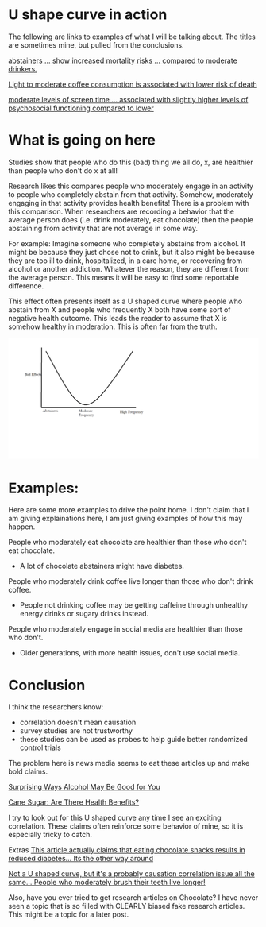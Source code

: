 # U shape curve in action

The following are links to examples of what I will be talking about. The titles are sometimes mine, but pulled from the conclusions. 

[abstainers ... show increased mortality risks ... compared to moderate drinkers.](https://onlinelibrary.wiley.com/doi/abs/10.1111/j.1530-0277.2010.01286.x)

[Light to moderate coffee consumption is associated with lower risk of death](https://pubmed.ncbi.nlm.nih.gov/35048949/)

[moderate levels of screen time  ... associated with slightly higher levels of psychosocial functioning compared to lower](https://www.jaacap.org/article/S0890-8567(19)31437-6/fulltext)

# What is going on here

Studies show that people who do this (bad) thing we all do, x, are healthier than people who don't do x at all!

Research likes this compares people who moderately engage in an activity to people who completely abstain from that activity. Somehow, moderately engaging in that activity provides health benefits! There is a problem with this comparison. When researchers are recording a behavior that the average person does (i.e. drink moderately, eat chocolate) then the people abstaining from activity that are not average in some way.

For example: Imagine someone who completely abstains from alcohol. It might be because they just chose not to drink, but it also might be because they are too ill to drink, hospitalized, in a care home, or recovering from alcohol or another addiction. Whatever the reason, they are different from the average person. This means it will be easy to find some reportable difference.

This effect often presents itself as a U shaped curve where people who abstain from X and people who frequently X both have some sort of negative health outcome. This leads the reader to assume that X is somehow healthy in moderation. This is often far from the truth.

![U Curve](/images/UCurve.png)

# Examples:

Here are some more examples to drive the point home. I don't claim that I am giving explainations here, I am just giving examples of how this may happen.

People who moderately eat chocolate are healthier than those who don't eat chocolate.
- A lot of chocolate abstainers might have diabetes.

People who moderately drink coffee live longer than those who don't drink coffee.
- People not drinking coffee may be getting caffeine through unhealthy energy drinks or sugary drinks instead.

People who moderately engage in social media are healthier than those who don't.
- Older generations, with more health issues, don't use social media.

# Conclusion

I think the researchers know: 

- correlation doesn't mean causation
- survey studies are not trustworthy 
- these studies can be used as probes to help guide better randomized control trials

The problem here is news media seems to eat these articles up and make bold claims. 

[Surprising Ways Alcohol May Be Good for You](https://www.webmd.com/diet/ss/slideshow-alcohol-health-benefits)

[Cane Sugar: Are There Health Benefits?](https://www.webmd.com/diet/health-benefits-cane-sugar#1)

I try to look out for this U shaped curve any time I see an exciting correlation. These claims often reinforce some behavior of mine, so it is especially tricky to catch.

Extras
[This article actually claims that eating chocolate snacks results in reduced diabetes... Its the other way around](https://pubmed.ncbi.nlm.nih.gov/19818197/)

[Not a U shaped curve, but it's a probably causation correlation issue all the same... People who moderately brush their teeth live longer!](https://www.ncbi.nlm.nih.gov/pmc/articles/PMC3124861/)

Also, have you ever tried to get research articles on Chocolate? I have never seen a topic that is so filled with CLEARLY biased fake research articles. This might be a topic for a later post.